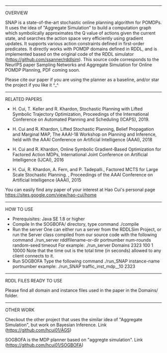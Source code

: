 -------------------------------------------------------------------------
OVERVIEW

SNAP is a state-of-the-art stochastic online planning algorithm for POMDPs. It uses the idea of "Aggregate Simulation" to build a computation graph which symbolically approximates the Q value of actions given the current state, and searches the action space very efficiently using gradient updates. It supports various action constraints defined in first-order predicates. It directly works with POMDP domains defined in RDDL, and is implemented based on the original code of the RDDL simulator (https://github.com/ssanner/rddlsim). This source code corresponds to the NeurIPS paper Sampling Networks and Aggregate Simulation for Online POMDP Planning, PDF coming soon.
   
Please cite our paper if you are using the planner as a baseline, and/or star the project if you like it ^_^

-------------------------------------------------------------------------
RELATED PAPERS

* H. Cui, T. Keller and R. Khardon, Stochastic Planning with Lifted Symbolic Trajectory Optimization, Proceedings of the International 
Conference on Automated Planning and Scheduling (ICAPS), 2019.

* H. Cui and R. Khardon, Lifted Stochastic Planning, Belief Propagation and Marginal MAP, The AAAI-18 Workshop on Planning and Inference,
held with the AAAI Conference on Artificial Intelligence (AAAI), 2018

* H. Cui and R. Khardon, Online Symbolic Gradient-Based Optimization for Factored Action MDPs, International Joint Conference on 
Artificial Intelligence (IJCAI), 2016 

* H. Cui, R. Khardon, A. Fern, and P. Tadepalli., Factored MCTS for Large Scale Stochastic Planning. , Proceedings of the AAAI Conference
on Artificial Intelligence (AAAI), 2015

You can easily find any paper of your interest at Hao Cui's personal page
   https://sites.google.com/view/hao-cui/home
   
-------------------------------------------------------------------------
HOW TO USE

* Prerequisites: Java SE 1.8 or higher
* Compile
  In the SOGBOFA/ directory, type command ./compile
* Run the server
  One can either run a server from the RDDLSim Project, or run the Server class compiled from our source code with the following command
  ./run_server rddlfilename-or-dir portnumber num-rounds random-seed timeout 
  For example: 
  ./run_server Domains 2323 100 1 10000
  Note that the time out is the total time (in seconds) allowed to any client connects to it.
* Run SOGBOFA
  Type the following command
  ./run_SNAP instance-name portnumber
  example:
  ./run_SNAP traffic_inst_mdp__10 2323

-------------------------------------------------------------------------
RDDL FILES READY TO USE

Please find all domain and instance files used in the paper in the Domains/ folder.

-------------------------------------------------------------------------
OTHER WORK

Checkout the other project that uses the similar idea of "Aggregate Simulation", but work on Bayesian Inference. 
  Link (https://github.com/hcui01/AGS)

SOGBOFA is the MDP planner based on "aggregte simulation". 
  Link (https://github.com/hcui01/SOGBOFA)


